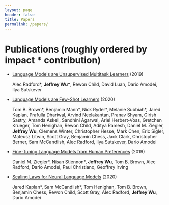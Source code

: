 ```yaml
---
layout: page
header: false
title: Papers
permalink: /papers/
---
```


# Publications (roughly ordered by impact * contribution)

- [Language Models are Unsupervised Multitask Learners](https://d4mucfpksywv.cloudfront.net/better-language-models/language_models_are_unsupervised_multitask_learners.pdf) (2019)

  Alec Radford\*, **Jeffrey Wu\***, Rewon Child, David Luan, Dario Amodei, Ilya Sutskever

- [Language Models are Few-Shot Learners](https://arxiv.org/pdf/2005.14165.pdf) (2020)

  Tom B. Brown\*, Benjamin Mann\*, Nick Ryder\*, Melanie Subbiah\*,
  Jared Kaplan, Prafulla Dhariwal, Arvind Neelakantan, Pranav Shyam,
  Girish Sastry, Amanda Askell, Sandhini Agarwal, Ariel Herbert-Voss, Gretchen Krueger,
  Tom Henighan, Rewon Child, Aditya Ramesh, Daniel M. Ziegler, **Jeffrey Wu**,
  Clemens Winter, Christopher Hesse, Mark Chen, Eric Sigler, Mateusz Litwin, Scott Gray, Benjamin Chess,
  Jack Clark, Christopher Berner, Sam McCandlish, Alec Radford, Ilya Sutskever, Dario Amodei

- [Fine-Tuning Language Models from Human Preferences](https://arxiv.org/abs/1909.08593) (2019)

  Daniel M. Ziegler\*, Nisan Stiennon\*, **Jeffrey Wu**, Tom B. Brown, Alec Radford, Dario Amodei, Paul Christiano, Geoffrey Irving

- [Scaling Laws for Neural Language Models](https://arxiv.org/abs/2001.08361) (2020)

  Jared Kaplan\*, Sam McCandlish\*, Tom Henighan, Tom B. Brown, Benjamin Chess, Rewon Child, Scott Gray, Alec Radford, **Jeffrey Wu**, Dario Amodei
